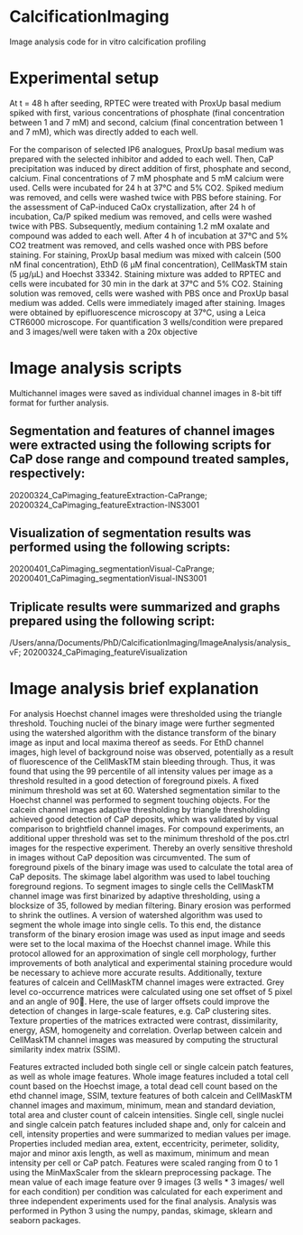 # CalcificationImaging
Image analysis code for in vitro calcification profiling

# Experimental setup
At t = 48 h after seeding, RPTEC were treated with ProxUp basal medium spiked with first, various concentrations of phosphate (final concentration between 1 and 7 mM) and second, calcium (final concentration between 1 and 7 mM), which was directly added to each well.

For the comparison of selected IP6 analogues, ProxUp basal medium was prepared with the selected inhibitor and added to each well. Then, CaP precipitation was induced by direct addition of first, phosphate and second, calcium. Final concentrations of 7 mM phosphate and 5 mM calcium were used. Cells were incubated for 24 h at 37°C and 5% CO2. Spiked medium was removed, and cells were washed twice with PBS before staining. 
For the assessment of CaP-induced CaOx crystallization, after 24 h of incubation, Ca/P spiked medium was removed, and cells were washed twice with PBS. Subsequently, medium containing 1.2 mM oxalate and compound was added to each well. After 4 h of incubation at 37°C and 5% CO2 treatment was removed, and cells washed once with PBS before staining.
For staining, ProxUp basal medium was mixed with calcein (500 nM final concentration), EthD (6 µM final concentration), CellMaskTM stain (5 µg/µL) and Hoechst 33342. Staining mixture was added to RPTEC and cells were incubated for 30 min in the dark at 37°C and 5% CO2. Staining solution was removed, cells were washed with PBS once and ProxUp basal medium was added. Cells were immediately imaged after staining. Images were obtained by epifluorescence microscopy at 37°C, using a Leica CTR6000 microscope. For quantification 3 wells/condition were prepared and 3 images/well were taken with a 20x objective 

# Image analysis scripts
Multichannel images were saved as individual channel images in 8-bit tiff format for further analysis. 

## Segmentation and features of channel images were extracted using the following scripts for CaP dose range and compound treated samples, respectively:
20200324_CaPimaging_featureExtraction-CaPrange;
20200324_CaPimaging_featureExtraction-INS3001

## Visualization of segmentation results was performed using the following scripts:
20200401_CaPimaging_segmentationVisual-CaPrange;
20200401_CaPimaging_segmentationVisual-INS3001

## Triplicate results were summarized and graphs prepared using the following script:
/Users/anna/Documents/PhD/CalcificationImaging/ImageAnalysis/analysis_vF;
20200324_CaPimaging_featureVisualization

# Image analysis brief explanation
For analysis Hoechst channel images were thresholded using the triangle threshold. Touching nuclei of the binary image were further segmented using the watershed algorithm with the distance transform of the binary image as input and local maxima thereof as seeds.
For EthD channel images, high level of background noise was observed, potentially as a result of fluorescence of the CellMaskTM stain bleeding through. Thus, it was found that using the 99 percentile of all intensity values per image as a threshold resulted in a good detection of foreground pixels. A fixed minimum threshold was set at 60. Watershed segmentation similar to the Hoechst channel was performed to segment touching objects. For the calcein channel images adaptive thresholding by triangle thresholding achieved good detection of CaP deposits, which was validated by visual comparison to brightfield channel images. For compound experiments, an additional upper threshold was set to the minimum threshold of the pos.ctrl images for the respective experiment. Thereby an overly sensitive threshold in images without CaP deposition was circumvented. The sum of foreground pixels of the binary image was used to calculate the total area of CaP deposits. The skimage label algorithm was used to label touching foreground regions. 
To segment images to single cells the CellMaskTM channel image was first binarized by adaptive thresholding, using a blocksize of 35, followed by median filtering. Binary erosion was performed to shrink the outlines. A version of watershed algorithm was used to segment the whole image into single cells. To this end, the distance transform of the binary erosion image was used as input image and seeds were set to the local maxima of the Hoechst channel image. While this protocol allowed for an approximation of single cell morphology, further improvements of both analytical and experimental staining procedure would be necessary to achieve more accurate results. 
Additionally, texture features of calcein and CellMaskTM channel images were extracted. Grey level co-occurrence matrices were calculated using one set offset of 5 pixel and an angle of 90. Here, the use of larger offsets could improve the detection of changes in large-scale features, e.g. CaP clustering sites. Texture properties of the matrices extracted were contrast, dissimilarity, energy, ASM, homogeneity and correlation. Overlap between calcein and CellMaskTM channel images was measured by computing the structural similarity index matrix (SSIM). 

Features extracted included both single cell or single calcein patch features, as well as whole image features. Whole image features included a total cell count based on the Hoechst image, a total dead cell count based on the ethd channel image, SSIM, texture features of both calcein and CellMaskTM channel images and maximum, minimum, mean and standard deviation, total area and cluster count of calcein intensities. Single cell, single nuclei and single calcein patch features included shape and, only for calcein and cell, intensity properties and were summarized to median values per image. Properties included median area, extent, eccentricity, perimeter, solidity, major and minor axis length, as well as maximum, minimum and mean intensity per cell or CaP patch. Features were scaled ranging from 0 to 1 using the MinMaxScaler from the sklearn preprocessing package. The mean value of each image feature over 9 images (3 wells * 3 images/ well for each condition) per condition was calculated for each experiment and three independent experiments used for the final analysis. Analysis was performed in Python 3 using the numpy, pandas, skimage, sklearn and seaborn packages.

